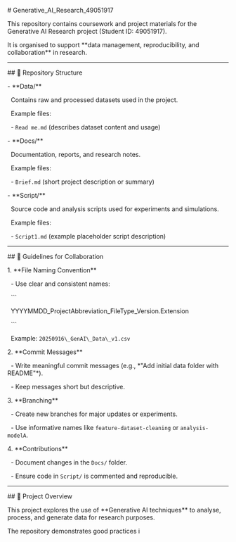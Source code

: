 \# Generative\_AI\_Research\_49051917



This repository contains coursework and project materials for the Generative AI Research project (Student ID: 49051917).  

It is organised to support \*\*data management, reproducibility, and collaboration\*\* in research.



---



\## 📂 Repository Structure



\- \*\*Data/\*\*  

&nbsp; Contains raw and processed datasets used in the project.  

&nbsp; Example files:  

&nbsp; - `Read me.md` (describes dataset content and usage)



\- \*\*Docs/\*\*  

&nbsp; Documentation, reports, and research notes.  

&nbsp; Example files:  

&nbsp; - `Brief.md` (short project description or summary)



\- \*\*Script/\*\*  

&nbsp; Source code and analysis scripts used for experiments and simulations.  

&nbsp; Example files:  

&nbsp; - `Script1.md` (example placeholder script description)



---



\## 🔑 Guidelines for Collaboration



1\. \*\*File Naming Convention\*\*  

&nbsp;  - Use clear and consistent names:  

&nbsp;    ```

&nbsp;    YYYYMMDD\_ProjectAbbreviation\_FileType\_Version.Extension

&nbsp;    ```

&nbsp;    Example: `20250916\_GenAI\_Data\_v1.csv`



2\. \*\*Commit Messages\*\*  

&nbsp;  - Write meaningful commit messages (e.g., \*"Add initial data folder with README"\*).  

&nbsp;  - Keep messages short but descriptive.



3\. \*\*Branching\*\*  

&nbsp;  - Create new branches for major updates or experiments.  

&nbsp;  - Use informative names like `feature-dataset-cleaning` or `analysis-modelA`.



4\. \*\*Contributions\*\*  

&nbsp;  - Document changes in the `Docs/` folder.  

&nbsp;  - Ensure code in `Script/` is commented and reproducible.



---



\## 📖 Project Overview



This project explores the use of \*\*Generative AI techniques\*\* to analyse, process, and generate data for research purposes.  

The repository demonstrates good practices i



